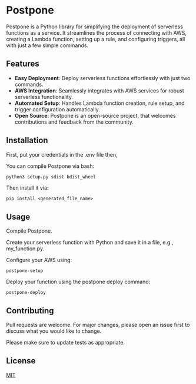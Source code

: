 # Postpone

Postpone is a Python library for simplifying the deployment of serverless functions as a service. It streamlines the process of connecting with AWS, creating a Lambda function, setting up a rule, and configuring triggers, all with just a few simple commands.

## Features

- **Easy Deployment**: Deploy serverless functions effortlessly with just two commands.
- **AWS Integration**: Seamlessly integrates with AWS services for robust serverless functionality.
- **Automated Setup**: Handles Lambda function creation, rule setup, and trigger configuration automatically.
- **Open Source**: Postpone is an open-source project, that welcomes contributions and feedback from the community.

## Installation

First, put your credentials in the .env file then,

You can compile Postpone via bash:

```bash
python3 setup.py sdist bdist_wheel
```

Then install it via: 
```
pip install <generated_file_name>
```

## Usage

Compile Postpone.

Create your serverless function with Python and save it in a file, e.g., my_function.py.

Configure your AWS using:
```
postpone-setup
```

Deploy your function using the postpone deploy command:
```
postpone-deploy
```

## Contributing

Pull requests are welcome. For major changes, please open an issue first
to discuss what you would like to change.

Please make sure to update tests as appropriate.

## License

[MIT](https://choosealicense.com/licenses/mit/)